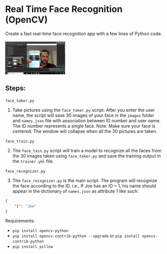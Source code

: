 # Real Time Face Recognition (OpenCV)

Create a fast real-time face recognition app with a few lines of Python code.

![gif](gif.gif)

## Steps:

`face_taker.py`

1) Take pictures using the `face_taker.py` script. After you enter the user name, the script will save 30 images of your face in the `images` folder and `names.json` file with association between ID number and user name. The ID number represents a single face. Note: Make sure your face is centered. The window will collapse when all the 30 pictures are taken.

`face_train.py`

2) The `face_tain.py` script will train a model to recognize all the faces from the 30 images taken using `face_taker.py` and save the training output in the `trainer.yml` file.

`face_recognizer.py`

3) The `face_recognizer.py` is the main script. The program will recognize the face according to the ID. i.e., If Joe has an ID = 1, his name should appear in the dictionary of `names.json` as attribute 1 like such:

```json
{
    "1": "Joe"
}
```

Requirements:

- `pip install opencv-python`
- `pip install opencv-contrib-python --upgrade` or `pip install opencv-contrib-python`
- `pip install pillow`
